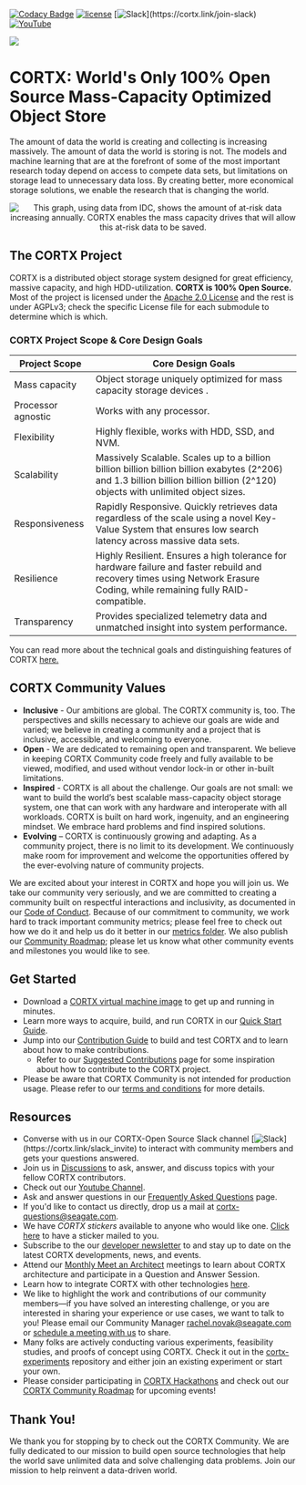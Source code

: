 [![Codacy Badge](https://api.codacy.com/project/badge/Grade/1d7c921f809e424c9f3d2997d0e43d0a)](https://app.codacy.com/gh/Seagate/cortx?utm_source=github.com&utm_medium=referral&utm_content=Seagate/cortx&utm_campaign=Badge_Grade)
[![ license](https://img.shields.io/badge/License-Apache%202.0-blue.svg)](https://github.com/Seagate/cortx/blob/main/LICENSE) 
[![Slack](https://img.shields.io/badge/chat-on%20Slack-blue")](https://cortx.link/join-slack)
[![YouTube](https://img.shields.io/badge/Video-YouTube-red)](https://cortx.link/videos)
<!-- ![codacy-analysis-cli](https://github.com/Seagate/EOS-Sandbox/workflows/codacy-analysis-cli/badge.svg) -->

<img src="../assets/images/cortx-logo.png?raw=true">

# CORTX: World's Only 100% Open Source Mass-Capacity Optimized Object Store

The amount of data the world is creating and collecting is increasing massively. The amount of data the world is storing is not. The models and machine learning that are at the forefront of some of the most important research today depend on access to compete data sets, but limitations on storage lead to unnecessary data loss. By creating better, more economical storage solutions, we enable the research that is changing the world.

<p align="center"><img src="../assets/images/at_risk_data.jpg?raw=true" title="This graph, using data from IDC, shows the amount of at-risk data increasing annually.  CORTX enables the mass capacity drives that will allow this at-risk data to be saved."/></p>

## The CORTX Project

CORTX is a distributed object storage system designed for great efficiency, massive capacity, and high HDD-utilization.  **CORTX is 100% Open Source.** Most of the project is licensed under the [Apache 2.0 License](../main/LICENSE) and the rest is under AGPLv3; check the specific License file for each submodule to determine which is which.

### CORTX Project Scope & Core Design Goals

| Project Scope      | Core Design Goals                                                                                                                                                                |
|--------------------|----------------------------------------------------------------------------------------------------------------------------------------------------------------------------------|
| Mass capacity | Object storage uniquely optimized for mass capacity storage devices       .                                                                                                       |
| Processor agnostic | Works with any processor.                                                                                                                                                        |
| Flexibility        | Highly flexible, works with HDD, SSD, and NVM.                                                                                                                                   |
| Scalability        | Massively Scalable. Scales up to a billion billion billion billion billion exabytes (2^206) and 1.3 billion billion billion billion (2^120) objects with unlimited object sizes. |
| Responsiveness     | Rapidly Responsive. Quickly retrieves data regardless of the scale using a novel Key-Value System that ensures low search latency across massive data sets.                      |
| Resilience         | Highly Resilient. Ensures a high tolerance for hardware failure and faster rebuild and recovery times using Network Erasure Coding, while remaining fully RAID-compatible.       |
| Transparency       | Provides specialized telemetry data and unmatched insight into system performance.                                                                                               |

You can read more about the technical goals and distinguishing features of CORTX [here.](https://github.com/Seagate/cortx-motr/blob/main/doc/motr-in-prose.md)

## CORTX Community Values 

-   **Inclusive** - Our ambitions are global. The CORTX community is, too. The perspectives and skills necessary to achieve our goals are wide and varied; we believe in creating a community and a project that is inclusive, accessible, and welcoming to everyone.
-   **Open** - We are dedicated to remaining open and transparent. We believe in keeping CORTX Community code freely and fully available to be viewed, modified, and used without vendor lock-in or other in-built limitations.
-   **Inspired** - CORTX is all about the challenge. Our goals are not small: we want to build the world’s best scalable mass-capacity object storage system, one that can work with any hardware and interoperate with all workloads. CORTX is built on hard work, ingenuity, and an engineering mindset. We embrace hard problems and find inspired solutions.
-   **Evolving** – CORTX is continuously growing and adapting. As a community project, there is no limit to its development. We continuously make room for improvement and welcome the opportunities offered by the ever-evolving nature of community projects.

We are excited about your interest in CORTX and hope you will join us. We take our community very seriously, and we are committed to creating a community built on respectful interactions and inclusivity, as documented in our [Code of Conduct](CODE_OF_CONDUCT.md).  Because of our commitment to community, we work hard to track important community metrics; please feel free to check out how we do it and help us do it better in our [metrics folder](metrics).  We also publish our [Community Roadmap](Community_Roadmap.md); please let us know what other community events and milestones you would like to see.

## Get Started

- Download a [CORTX virtual machine image](doc/CORTX_on_Open_Virtual_Appliance.rst) to get up and running in minutes.
- Learn more ways to acquire, build, and run CORTX in our [Quick Start Guide](QUICK_START.md).
- Jump into our [Contribution Guide](CONTRIBUTING.md) to build and test CORTX and to learn about how to make contributions.
   - Refer to our [Suggested Contributions](../main/doc/SuggestedContributions.md) page for some inspiration about how to contribute to the CORTX project.
- Please be aware that CORTX Community is not intended for production usage.  Please refer to our [terms and conditions](terms_and_conditions.rst) for more details.


Resources
---------

<!-- NOTE!!! This is copied from SUPPORT.md.  If you update it here, update it there as well.) -->
-   Converse with us in our CORTX-Open Source Slack channel [![Slack](https://img.shields.io/badge/chat-on%20Slack-blue")](https://cortx.link/slack_invite) to interact with community members and gets your questions answered.
-   Join us in [Discussions](https://github.com/Seagate/cortx/discussions) to ask, answer, and discuss topics with your fellow CORTX contributors.
-   Check out our [Youtube Channel](https://cortx.link/videos).
-   Ask and answer questions in our [Frequently Asked Questions](FAQs.md) page.
-   If you'd like to contact us directly, drop us a mail at cortx-questions@seagate.com.
-   We have _CORTX stickers_ available to anyone who would like one. [Click here](https://www.seagate.com/promos/cortx-stickers/) to have a sticker mailed to you.
-   Subscribe to the our [developer newsletter](https://cortx.link/cortx-dev-newsletter) to and stay up to date on the latest CORTX developments, news, and events.
-   Attend our [Monthly Meet an Architect](doc/meetings/README.rst) meetings to learn about CORTX architecture and participate in a Question and Answer Session.
-   Learn how to integrate CORTX with other technologies [here](doc/integrations/README.rst).
-   We like to highlight the work and contributions of our community members—if you have solved an interesting challenge, or you are interested in sharing your experience or use cases, we want to talk to you! Please email our Community Manager rachel.novak@seagate.com or [schedule a meeting with us](https://outlook.office365.com/owa/calendar/CORTXCommunity@seagate.com/bookings/s/x8yMn2ODxUCOdhxvXkH4FA2) to share.
-   Many folks are actively conducting various experiments, feasibility studies, and proofs of concept using CORTX.  Check it out in the [cortx-experiments](https://github.com/Seagate/cortx-experiments) repository and either join an existing experiment or start your own.
-   Please consider participating in [CORTX Hackathons](doc/CORTX_Hackathon.rst) and check out our [CORTX Community Roadmap](Community_Roadmap.md) for upcoming events!

Thank You!
----------

We thank you for stopping by to check out the CORTX Community. We are fully dedicated to our mission to build open source technologies that help the world save unlimited data and solve challenging data problems. Join our mission to help reinvent a data-driven world.
